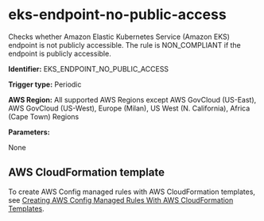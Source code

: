 # eks\-endpoint\-no\-public\-access<a name="eks-endpoint-no-public-access"></a>

Checks whether Amazon Elastic Kubernetes Service \(Amazon EKS\) endpoint is not publicly accessible\. The rule is NON\_COMPLIANT if the endpoint is publicly accessible\. 

**Identifier:** EKS\_ENDPOINT\_NO\_PUBLIC\_ACCESS

**Trigger type:** Periodic

**AWS Region:** All supported AWS Regions except AWS GovCloud \(US\-East\), AWS GovCloud \(US\-West\), Europe \(Milan\), US West \(N\. California\), Africa \(Cape Town\) Regions

**Parameters:**

None  

## AWS CloudFormation template<a name="w24aac11c29c17d163c15"></a>

To create AWS Config managed rules with AWS CloudFormation templates, see [Creating AWS Config Managed Rules With AWS CloudFormation Templates](aws-config-managed-rules-cloudformation-templates.md)\.